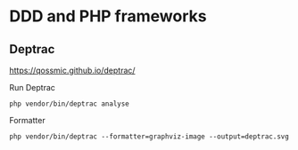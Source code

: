 # DDD and PHP frameworks

## Deptrac

https://qossmic.github.io/deptrac/

Run Deptrac
```shell
php vendor/bin/deptrac analyse
```

Formatter
```shell
php vendor/bin/deptrac --formatter=graphviz-image --output=deptrac.svg
```
